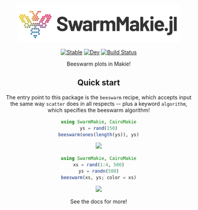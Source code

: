 <div align="center">
    <picture>
      <source media="(prefers-color-scheme: dark)" 
        srcset="/docs/src/assets/logo_with_text_dark.svg" >
      <img alt="Makie.jl logo" 
        src="/docs/src/assets/logo_with_text.svg" height="100">
    </picture>
</div>

<div align="center">

[![Stable](https://img.shields.io/badge/docs-stable-blue.svg)](https://MakieOrg.github.io/SwarmMakie.jl/stable/)
[![Dev](https://img.shields.io/badge/docs-dev-blue.svg)](https://MakieOrg.github.io/SwarmMakie.jl/dev/)
[![Build Status](https://github.com/MakieOrg/SwarmMakie.jl/actions/workflows/CI.yml/badge.svg?branch=main)](https://github.com/MakieOrg/SwarmMakie.jl/actions/workflows/CI.yml?query=branch%3Amain)

Beeswarm plots in Makie!

## Quick start

The entry point to this package is the `beeswarm` recipe, which accepts input the same way `scatter` does in all respects -- plus a keyword `algorithm`, which specifies the beeswarm algorithm!

```julia
using SwarmMakie, CairoMakie
ys = rand(150)
beeswarm(ones(length(ys)), ys)
```
<img src="https://github.com/MakieOrg/SwarmMakie.jl/assets/32143268/5b422b52-0017-4bd2-8c61-22ad195266b1" width=600/>

```julia
using SwarmMakie, CairoMakie
xs = rand(1:4, 500)
ys = randn(500)
beeswarm(xs, ys; color = xs)
```
<img src="https://github.com/MakieOrg/SwarmMakie.jl/assets/32143268/861f36f9-d431-41a3-8823-6d96edac0017" width=600/>

See the docs for more!
